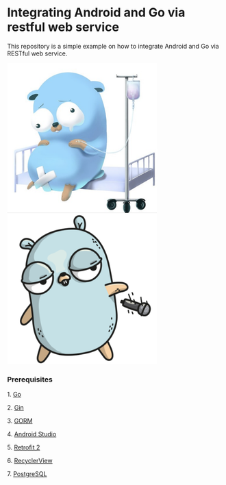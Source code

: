 <h1>Integrating Android and Go via restful web service</h1>

<p>This repository is a simple example on how to integrate Android and Go via RESTful web service.</p>

<div>
<img src="./resources/go.png" height="350pt" width="350pt"/>
<img src="./resources/golang.png"  height="350pt" width="350pt"/>
</div>

<h3>Prerequisites</h3>
<p>1. <a href="https://golang.org">Go</a></p>
<p>2. <a href="https://godoc.org/github.com/gin-gonic/gin">Gin</a></p>
<p>3. <a href="http://gorm.io">GORM</a></p><p>4. <a href="https://developer.android.com/studio/">Android Studio</a></p>
<p>5. <a href="http://square.github.io/retrofit/">Retrofit 2</a></p>
<p>6. <a href="https://developer.android.com/guide/topics/ui/layout/recyclerview">RecyclerView</a></p>
<p>7. <a href="https://www.postgresql.org">PostgreSQL</a></p>
